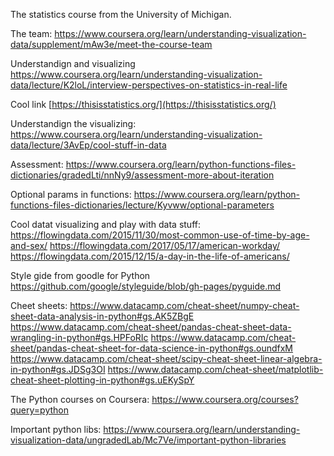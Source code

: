 The statistics course from the University of Michigan.

The team:
https://www.coursera.org/learn/understanding-visualization-data/supplement/mAw3e/meet-the-course-team

Understandign and visualizing
https://www.coursera.org/learn/understanding-visualization-data/lecture/K2loL/interview-perspectives-on-statistics-in-real-life

Cool link [https://thisisstatistics.org/](https://thisisstatistics.org/) 

Understandign the visualizing:
https://www.coursera.org/learn/understanding-visualization-data/lecture/3AvEp/cool-stuff-in-data

Assessment:
https://www.coursera.org/learn/python-functions-files-dictionaries/gradedLti/nnNy9/assessment-more-about-iteration

Optional params in functions:
https://www.coursera.org/learn/python-functions-files-dictionaries/lecture/Kyvww/optional-parameters

Cool datat visualizing and play with data stuff:
https://flowingdata.com/2015/11/30/most-common-use-of-time-by-age-and-sex/
https://flowingdata.com/2017/05/17/american-workday/
https://flowingdata.com/2015/12/15/a-day-in-the-life-of-americans/

Style gide from goodle for Python
https://github.com/google/styleguide/blob/gh-pages/pyguide.md

Cheet sheets:
https://www.datacamp.com/cheat-sheet/numpy-cheat-sheet-data-analysis-in-python#gs.AK5ZBgE
https://www.datacamp.com/cheat-sheet/pandas-cheat-sheet-data-wrangling-in-python#gs.HPFoRIc
https://www.datacamp.com/cheat-sheet/pandas-cheat-sheet-for-data-science-in-python#gs.oundfxM
https://www.datacamp.com/cheat-sheet/scipy-cheat-sheet-linear-algebra-in-python#gs.JDSg3OI
https://www.datacamp.com/cheat-sheet/matplotlib-cheat-sheet-plotting-in-python#gs.uEKySpY

The Python courses on Coursera:
https://www.coursera.org/courses?query=python

Important python libs:
https://www.coursera.org/learn/understanding-visualization-data/ungradedLab/Mc7Ve/important-python-libraries




